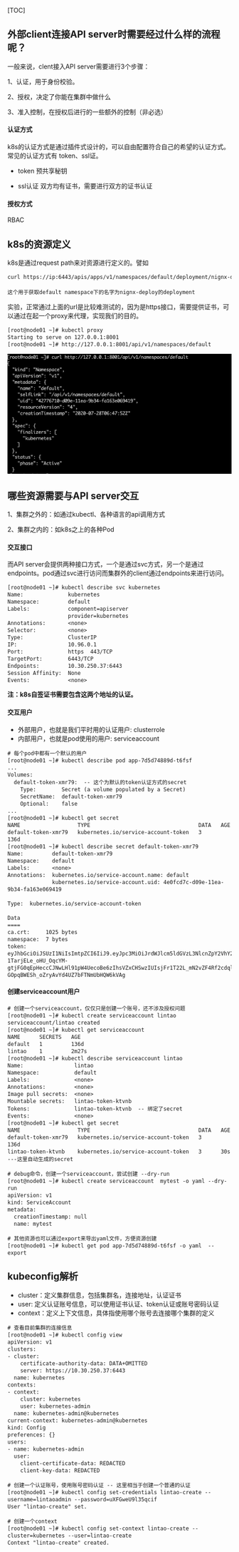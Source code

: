 [TOC]



## 外部client连接API server时需要经过什么样的流程呢？



一般来说，clent接入API server需要进行3个步骤：

1、认证，用于身份校验。

2、授权，决定了你能在集群中做什么

3、准入控制，在授权后进行的一些额外的控制（非必选）

#### 认证方式

k8s的认证方式是通过插件式设计的，可以自由配置符合自己的希望的认证方式。常见的认证方式有 token、ssl证。

- token 预共享秘钥

- ssl认证  双方均有证书，需要进行双方的证书认证

####  授权方式

RBAC

## k8s的资源定义

k8s是通过request path来对资源进行定义的。譬如

```html
curl https://ip:6443/apis/apps/v1/namespaces/default/deployment/nignx-deploy

这个用于获取default namespace下的名字为nignx-deploy的deployment
```

实验，正常通过上面的url是比较难测试的，因为是https接口，需要提供证书，可以通过在起一个proxy来代理，实现我们的目的。

```shell
[root@node01 ~]# kubectl proxy
Starting to serve on 127.0.0.1:8001
[root@node01 ~]# http://127.0.0.1:8001/api/v1/namespaces/default
```

![image-20201211172845356](./k8s_note.assets/image-20201211172845356.png)

## 哪些资源需要与API server交互

1、集群之外的：如通过kubectl、各种语言的api调用方式

2、集群之内的：如k8s之上的各种Pod

#### 交互接口

而API server会提供两种接口方式，一个是通过svc方式，另一个是通过endpoints。pod通过svc进行访问而集群外的client通过endpoints来进行访问。

```shell
[root@node01 ~]# kubectl describe svc kubernetes
Name:              kubernetes
Namespace:         default
Labels:            component=apiserver
                   provider=kubernetes
Annotations:       <none>
Selector:          <none>
Type:              ClusterIP
IP:                10.96.0.1
Port:              https  443/TCP
TargetPort:        6443/TCP
Endpoints:         10.30.250.37:6443
Session Affinity:  None
Events:            <none>
```

**注：k8s自签证书需要包含这两个地址的认证。**

#### 交互用户

- 外部用户，也就是我们平时用的认证用户:  clusterrole
- 内部用户，也就是pod使用的用户:  serviceaccount

```shell
# 每个pod中都有一个默认的用户
[root@node01 ~]# kubectl describe pod app-7d5d74889d-t6fsf
...
Volumes:
  default-token-xmr79:  -- 这个为默认的token认证方式的secret
    Type:        Secret (a volume populated by a Secret)
    SecretName:  default-token-xmr79
    Optional:    false
...
[root@node01 ~]# kubectl get secret
NAME                  TYPE                                  DATA   AGE
default-token-xmr79   kubernetes.io/service-account-token   3      136d
[root@node01 ~]# kubectl describe secret default-token-xmr79
Name:         default-token-xmr79
Namespace:    default
Labels:       <none>
Annotations:  kubernetes.io/service-account.name: default
              kubernetes.io/service-account.uid: 4e0fcd7c-d09e-11ea-9b34-fa163e069419

Type:  kubernetes.io/service-account-token

Data
====
ca.crt:     1025 bytes
namespace:  7 bytes
token:      eyJhbGciOiJSUzI1NiIsImtpZCI6IiJ9.eyJpc3MiOiJrdWJlcm5ldGVzL3NlcnZpY2VhY2NvdW50Iiwia3ViZXJuZXRlcy5pby9zZXJ2aWNlYWNjb3VudC9uYW1lc3BhY2UiOiJkZWZhdWx0Iiwia3ViZXJuZXRlcy5pby9zZXJ2aWNlYWNjb3VudC9zZWNyZXQubmFtZSI6ImRlZmF1bHQtdG9rZW4teG1yNzkiLCJrdWJlcm5ldGVzLmlvL3NlcnZpY2VhY2NvdW50L3NlcnZpY2UtYWNjb3VudC5uYW1lIjoiZGVmYXVsdCIsImt1YmVybmV0ZXMuaW8vc2VydmljZWFjY291bnQvc2VydmljZS1hY2NvdW50LnVpZCI6IjRlMGZjZDdjLWQwOWUtMTFlYS05YjM0LWZhMTYzZTA2OTQxOSIsInN1YiI6InN5c3RlbTpzZXJ2aWNlYWNjb3VudDpkZWZhdWx0OmRlZmF1bHQifQ.XRTzFv5oGJcwQsNjCToIjwix1jyi4Jldnsc2az7FabQbVYzXummKOqX8CCX1umAIwIWzF1ylOnwui10cXmykPHmf26nol-1TarjELe_oHU_OqcYM-gtjFG0qEpHeccCJNwLHl91pW4UecoBe6zIhsVZxCHSwzIUIsjFr1T22L_mN2vZF4Rf2cdql8sfkynPl7yEiIiHo8btds1QhRex8o903CBfl3MyJJ68JYAAQjWUge4jyF85_ZIh68dOyvBrbbwGPhCgcHv9Y7fRe0QE_GuoX7QcWoraSZgj4ROlemis112vZ-GOpqBWESh_oZryAvYd4UZ7bFTNmUbHQW6kVAg
```

#### 创建serviceaccount用户

```shell
# 创建一个serviceaccount，仅仅只是创建一个账号，还不涉及授权问题
[root@node01 ~]# kubectl create serviceaccount lintao
serviceaccount/lintao created
[root@node01 ~]# kubectl get serviceaccount
NAME      SECRETS   AGE
default   1         136d
lintao    1         2m27s
[root@node01 ~]# kubectl describe serviceaccount lintao
Name:                lintao
Namespace:           default
Labels:              <none>
Annotations:         <none>
Image pull secrets:  <none>
Mountable secrets:   lintao-token-ktvnb
Tokens:              lintao-token-ktvnb  -- 绑定了secret
Events:              <none>
[root@node01 ~]# kubectl get secret
NAME                  TYPE                                  DATA   AGE
default-token-xmr79   kubernetes.io/service-account-token   3      136d
lintao-token-ktvnb    kubernetes.io/service-account-token   3      30s   ---这里自动生成的secret

# debug命令，创建一个serviceaccount，尝试创建 --dry-run
[root@node01 ~]# kubectl create serviceaccount  mytest -o yaml --dry-run
apiVersion: v1
kind: ServiceAccount
metadata:
  creationTimestamp: null
  name: mytest

# 其他资源也可以通过export来导出yaml文件，方便资源创建
[root@node01 ~]# kubectl get pod app-7d5d74889d-t6fsf -o yaml  --export
```

## kubeconfig解析

- cluster：定义集群信息，包括集群名，连接地址，认证证书
- user: 定义认证账号信息，可以使用证书认证、token认证或账号密码认证
- context：定义上下文信息，具体指使用哪个账号去连接哪个集群的定义

```shell
# 查看目前集群的连接信息
[root@node01 ~]# kubectl config view
apiVersion: v1
clusters:
- cluster:
    certificate-authority-data: DATA+OMITTED
    server: https://10.30.250.37:6443
  name: kubernetes
contexts:
- context:
    cluster: kubernetes
    user: kubernetes-admin
  name: kubernetes-admin@kubernetes
current-context: kubernetes-admin@kubernetes
kind: Config
preferences: {}
users:
- name: kubernetes-admin
  user:
    client-certificate-data: REDACTED
    client-key-data: REDACTED

# 创建一个认证账号，使用账号密码认证 -- 这里相当于创建一个普通的认证
[root@node01 ~]# kubectl config set-credentials lintao-create --username=lintaoadmin --password=uXFGweU9l35qcif
User "lintao-create" set.

# 创建一个context
[root@node01 ~]# kubectl config set-context lintao-create --cluster=kubernetes --user=lintao-create
Context "lintao-create" created.
```

